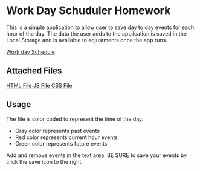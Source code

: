# Work Day Schuduler Homework

This is a simple application to allow user to save day to day events for each hour of the day. The data the user adds to the appilcation is saved in the Local Storage and is available to adjustments once the app runs. 

[Work day Schedule](https://mmomin11.github.io/workday_scheduler/)

## Attached Files

[HTML File](./index.html)
[JS File](./script.js)
[CSS File](./assets/styles.css)

## Usage

The file is color coded to represent the time of the day. 

- Gray color represents past events
- Red color represents current hour events
- Green color represents future events

Add and remove events in the text area. BE SURE to save your events by click the save icon to the right. 